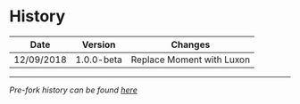 # History

| Date | Version | Changes |
| --- | --- | --- |
| 12/09/2018 | 1.0.0-beta | Replace Moment with Luxon |

---
_Pre-fork history can be found [here](https://github.com/react-component/time-picker)_
